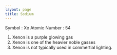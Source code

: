 ```yaml
---
layout: page
title: Sodium
---
```


Symbol : Xe
Atomic Number : 54 

1. Xenon is a purple glowing gas
2. Xenon is one of the heavier noble gasses
3. Xenon is not typically used in commertial lighting. 
